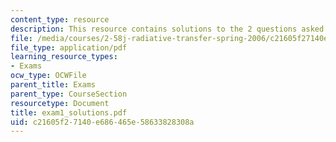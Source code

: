 ```yaml
---
content_type: resource
description: This resource contains solutions to the 2 questions asked in the exam.
file: /media/courses/2-58j-radiative-transfer-spring-2006/c21605f27140e686465e58633828308a_exam1_solutions.pdf
file_type: application/pdf
learning_resource_types:
- Exams
ocw_type: OCWFile
parent_title: Exams
parent_type: CourseSection
resourcetype: Document
title: exam1_solutions.pdf
uid: c21605f2-7140-e686-465e-58633828308a
---
```

